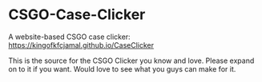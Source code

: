 # CSGO-Case-Clicker
A website-based CSGO case clicker: https://kingofkfcjamal.github.io/CaseClicker

This is the source for the CSGO Clicker you know and love. Please expand on to it if you want. Would love to see what you guys can make for it.

